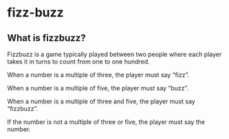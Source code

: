 # fizz-buzz

## What is fizzbuzz?

Fizzbuzz is a game typically played between two people where each player takes it in turns to count from one to one hundred.

When a number is a multiple of three, the player must say “fizz”.

When a number is a multiple of five, the player must say “buzz”.

When a number is a multiple of three and five, the player must say “fizzbuzz”.

If the number is not a multiple of three or five, the player must say the number.
